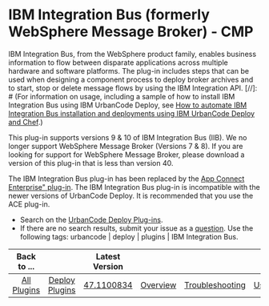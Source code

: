 
IBM Integration Bus (formerly WebSphere Message Broker) - CMP
=============================================================

IBM Integration Bus, from the WebSphere product family, enables business information to flow between disparate applications across multiple hardware and software platforms. The plug-in includes steps that can be used when designing a component process to deploy broker archives and to start, stop or delete message flows by using the IBM Integration API. [//]: # (For information on usage, including a sample of how to install IBM Integration Bus using IBM UrbanCode Deploy, see [How to automate IBM Integration Bus installation and deployments using IBM UrbanCode Deploy and Chef](https://www.urbancode.com/resource/how-to-automate-ibm-integration-bus-installation-and-deployments-using-ibm-urbancode-deploy-and-chef/).)

This plug-in supports versions 9 & 10 of IBM Integration Bus (IIB). We no longer support WebSphere Message Broker (Versions 7 & 8). If you are looking for support for WebSphere Message Broker, please download a version of this plug-in that is less than version 40.

The IBM Integration Bus plug-in has been replaced by the [App Connect Enterprise" plug-in](https://urbancode.github.io/IBM-UCx-PLUGIN-DOCS/UCD/#app-connect-enterprise). The IBM Integration Bus plug-in is incompatible with the newer versions of UrbanCode Deploy. It is recommended that you use the ACE plug-in.

* Search on the [UrbanCode Deploy Plug-ins](https://urbancode.github.io/IBM-UCx-PLUGIN-DOCS/UCD/).
* If there are no search results, submit your issue as a [question](https://community.ibm.com/community/user/wasdevops/communities/community-home/digestviewer?communitykey=9adfe6b6-2e23-4895-8b27-38b93b5e152c). 
Use the following tags: urbancode | deploy | plugins | IBM Integration Bus.


|Back to ...||Latest Version||||||
| :---: | :---: | :---: | :---: | :---: | :---: | :---: | :---: |
|[All Plugins](../../index.md)|[Deploy Plugins](../README.md)|[47.1100834](https://raw.githubusercontent.com/UrbanCode/IBM-UCD-PLUGINS/main/files/WebSphereMessageBroker-CMP/WebSphereMessageBroker-CMP-47.1100834.zip)|[Overview](overview.md)|[Troubleshooting](troubleshooting.md)|[Usage](usage.md)|[Steps](steps.md)|[Downloads](downloads.md)|
